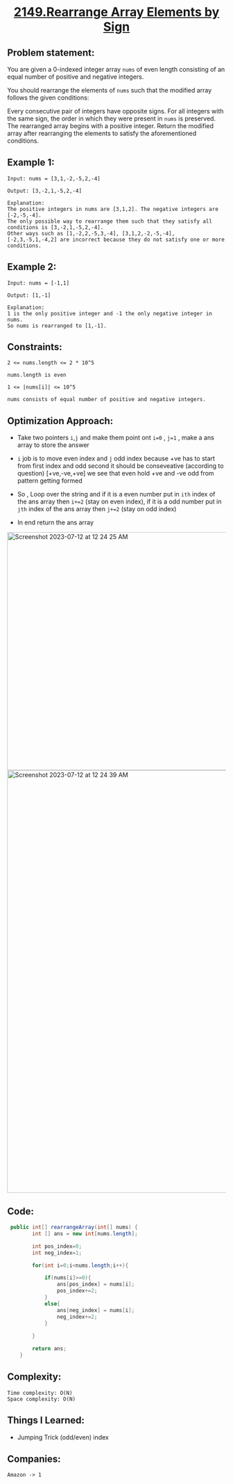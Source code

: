 
<h1 align="center">
  <a href="https://leetcode.com/problems/rearrange-array-elements-by-sign/" target="_blank">2149.Rearrange Array Elements by Sign</a>
</h1>

## Problem statement:
You are given a 0-indexed integer array `nums` of even length consisting of an equal number of positive and negative integers.

You should rearrange the elements of `nums` such that the modified array follows the given conditions:

Every consecutive pair of integers have opposite signs.
For all integers with the same sign, the order in which they were present in `nums` is preserved.
The rearranged array begins with a positive integer.
Return the modified array after rearranging the elements to satisfy the aforementioned conditions.


## Example 1:

```
Input: nums = [3,1,-2,-5,2,-4]

Output: [3,-2,1,-5,2,-4]

Explanation:
The positive integers in nums are [3,1,2]. The negative integers are [-2,-5,-4].
The only possible way to rearrange them such that they satisfy all conditions is [3,-2,1,-5,2,-4].
Other ways such as [1,-2,2,-5,3,-4], [3,1,2,-2,-5,-4], [-2,3,-5,1,-4,2] are incorrect because they do not satisfy one or more conditions.  
```

## Example 2:

```
Input: nums = [-1,1]

Output: [1,-1]

Explanation:
1 is the only positive integer and -1 the only negative integer in nums.
So nums is rearranged to [1,-1].
```



## Constraints:

```
2 <= nums.length <= 2 * 10^5

nums.length is even

1 <= |nums[i]| <= 10^5

nums consists of equal number of positive and negative integers.
```


 

## Optimization Approach:

- Take two pointers `i`,`j` and make them point ont  `i=0` , `j=1` , make a ans array to store the answer
  
- `i` job is to move even index and `j` odd index because +ve has to start from first index and odd second it should be conseveative (according to question)
   [+ve,-ve,+ve] we see that even hold +ve and -ve odd from pattern getting formed
  
- So , Loop over the string and if it is a even number put in `ith` index of the ans array then `i+=2` (stay on even index),
  if it is a odd number put in `jth` index of the ans array then `j+=2` (stay on odd index)
  
- In end return the ans array



<img width="547" alt="Screenshot 2023-07-12 at 12 24 25 AM" src="https://github.com/SiddharthMathurDeveloper/Data-Structures-and-Algorithms/assets/133037456/f5363259-4e2b-41e2-a7c6-cecc6c68c997">

<img width="971" alt="Screenshot 2023-07-12 at 12 24 39 AM" src="https://github.com/SiddharthMathurDeveloper/Data-Structures-and-Algorithms/assets/133037456/a85e3383-f85d-4007-a043-0fc63244d1a8">




## Code: 

```java
 public int[] rearrangeArray(int[] nums) {
        int [] ans = new int[nums.length];

        int pos_index=0;
        int neg_index=1;

        for(int i=0;i<nums.length;i++){

            if(nums[i]>=0){
                ans[pos_index] = nums[i];
                pos_index+=2;
            }
            else{
                ans[neg_index] = nums[i];
                neg_index+=2;
            }
            
        }   

        return ans;
    }

```







## Complexity:

```
Time complexity: O(N)
Space complexity: O(N)
```

## Things I Learned:

- Jumping Trick (odd/even) index
  


## Companies:

```
Amazon -> 1
```





